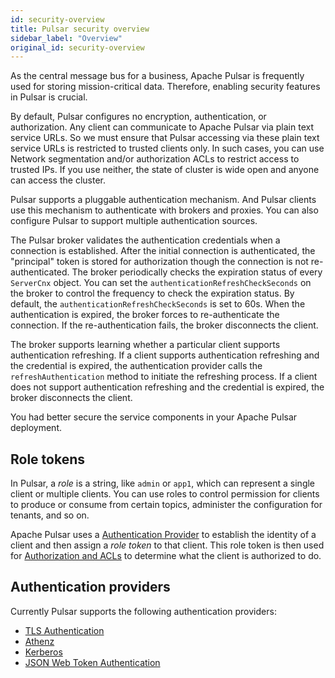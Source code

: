 ```yaml
---
id: security-overview
title: Pulsar security overview
sidebar_label: "Overview"
original_id: security-overview
---
```


As the central message bus for a business, Apache Pulsar is frequently used for storing mission-critical data. Therefore, enabling security features in Pulsar is crucial.

By default, Pulsar configures no encryption, authentication, or authorization. Any client can communicate to Apache Pulsar via plain text service URLs. So we must ensure that Pulsar accessing via these plain text service URLs is restricted to trusted clients only. In such cases, you can use Network segmentation and/or authorization ACLs to restrict access to trusted IPs. If you use neither, the state of cluster is wide open and anyone can access the cluster.

Pulsar supports a pluggable authentication mechanism. And Pulsar clients use this mechanism to authenticate with brokers and proxies. You can also configure Pulsar to support multiple authentication sources.

The Pulsar broker validates the authentication credentials when a connection is established. After the initial connection is authenticated, the "principal" token is stored for authorization though the connection is not re-authenticated. The broker periodically checks the expiration status of every `ServerCnx` object. You can set the `authenticationRefreshCheckSeconds` on the broker to control the frequency to check the expiration status. By default, the `authenticationRefreshCheckSeconds` is set to 60s. When the authentication is expired, the broker forces to re-authenticate the connection. If the re-authentication fails, the broker disconnects the client.

The broker supports learning whether a particular client supports authentication refreshing. If a client supports authentication refreshing and the credential is expired, the authentication provider calls the `refreshAuthentication` method to initiate the refreshing process. If a client does not support authentication refreshing and the credential is expired, the broker disconnects the client.

You had better secure the service components in your Apache Pulsar deployment.

## Role tokens

In Pulsar, a *role* is a string, like `admin` or `app1`, which can represent a single client or multiple clients. You can use roles to control permission for clients to produce or consume from certain topics, administer the configuration for tenants, and so on.

Apache Pulsar uses a [Authentication Provider](#authentication-providers) to establish the identity of a client and then assign a *role token* to that client. This role token is then used for [Authorization and ACLs](security-authorization.md) to determine what the client is authorized to do.

## Authentication providers

Currently Pulsar supports the following authentication providers:

- [TLS Authentication](security-tls-authentication.md)
- [Athenz](security-athenz.md)
- [Kerberos](security-kerberos.md)
- [JSON Web Token Authentication](security-jwt.md)



